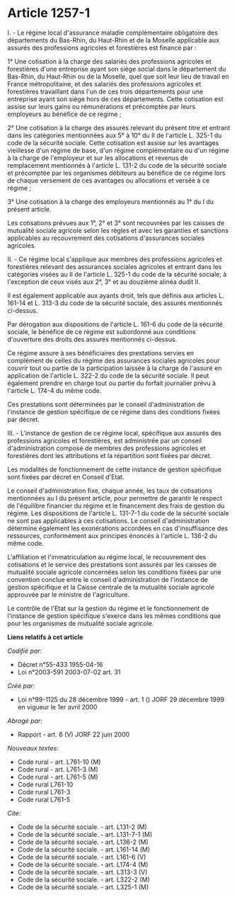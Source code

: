 # Article 1257-1

I. - Le régime local d'assurance maladie complémentaire obligatoire des départements du Bas-Rhin, du Haut-Rhin et de la
Moselle applicable aux assurés des professions agricoles et forestières est financé par :

1° Une cotisation à la charge des salariés des professions agricoles et forestières d'une entreprise ayant son siège social
dans le département du Bas-Rhin, du Haut-Rhin ou de la Moselle, quel que soit leur lieu de travail en France métropolitaine,
et des salariés des professions agricoles et forestières travaillant dans l'un de ces trois départements pour une entreprise
ayant son siège hors de ces départements. Cette cotisation est assise sur leurs gains ou rémunérations et précomptée par
leurs employeurs au bénéfice de ce régime ;

2° Une cotisation à la charge des assurés relevant du présent titre et entrant dans les catégories mentionnées aux 5° à 10°
du II de l'article L. 325-1 du code de la sécurité sociale. Cette cotisation est assise sur les avantages vieillesse d'un
régime de base, d'un régime complémentaire ou d'un régime à la charge de l'employeur et sur les allocations et revenus de
remplacement mentionnés à l'article L. 131-2 du code de la sécurité sociale et précomptée par les organismes débiteurs au
bénéfice de ce régime lors de chaque versement de ces avantages ou allocations et versée à ce régime ;

3° Une cotisation à la charge des employeurs mentionnés au 1° du I du présent article.

Les cotisations prévues aux 1°, 2° et 3° sont recouvrées par les caisses de mutualité sociale agricole selon les règles et
avec les garanties et sanctions applicables au recouvrement des cotisations d'assurances sociales agricoles.

II. - Ce régime local s'applique aux membres des professions agricoles et forestières relevant des assurances sociales
agricoles et entrant dans les catégories visées au II de l'article L. 325-1 du code de la sécurité sociale, à l'exception de
ceux visés aux 2°, 3° et au douzième alinéa dudit II.

Il est également applicable aux ayants droit, tels que définis aux articles L. 161-14 et L. 313-3 du code de la sécurité
sociale, des assurés mentionnés ci-dessus.

Par dérogation aux dispositions de l'article L. 161-6 du code de la sécurité sociale, le bénéfice de ce régime est subordonné
aux conditions d'ouverture des droits des assurés mentionnés ci-dessus.

Ce régime assure à ses bénéficiaires des prestations servies en complément de celles du régime des assurances sociales
agricoles pour couvrir tout ou partie de la participation laissée à la charge de l'assuré en application de l'article L.
322-2 du code de la sécurité sociale. Il peut également prendre en charge tout ou partie du forfait journalier prévu à
l'article L. 174-4 du même code.

Ces prestations sont déterminées par le conseil d'administration de l'instance de gestion spécifique de ce régime dans des
conditions fixées par décret.

III. - L'instance de gestion de ce régime local, spécifique aux assurés des professions agricoles et forestières, est
administrée par un conseil d'administration composé de membres des professions agricoles et forestières dont les attributions
et la répartition sont fixées par décret.

Les modalités de fonctionnement de cette instance de gestion spécifique sont fixées par décret en Conseil d'Etat.

Le conseil d'administration fixe, chaque année, les taux de cotisations mentionnées au I du présent article, pour permettre
de garantir le respect de l'équilibre financier du régime et le financement des frais de gestion du régime. Les dispositions
de l'article L. 131-7-1 du code de la sécurité sociale ne sont pas applicables à ces cotisations. Le conseil d'administration
détermine également les exonérations accordées en cas d'insuffisance des ressources, conformément aux principes énoncés à
l'article L. 136-2 du même code.

L'affiliation et l'immatriculation au régime local, le recouvrement des cotisations et le service des prestations sont
assurés par les caisses de mutualité sociale agricole concernées selon les conditions fixées par une convention conclue entre
le conseil d'administration de l'instance de gestion spécifique et la Caisse centrale de la mutualité sociale agricole
approuvée par le ministre de l'agriculture.

Le contrôle de l'Etat sur la gestion du régime et le fonctionnement de l'instance de gestion spécifique s'exerce dans les
mêmes conditions que pour les organismes de mutualité sociale agricole.

**Liens relatifs à cet article**

_Codifié par_:

  - Décret n°55-433 1955-04-16
  - Loi n°2003-591 2003-07-02 art. 31

_Créé par_:

  - Loi n°99-1125 du 28 décembre 1999 - art. 1 () JORF 29 décembre 1999 en vigueur le 1er avril 2000

_Abrogé par_:

  - Rapport - art. 6 (V) JORF 22 juin 2000

_Nouveaux textes_:

  - Code rural - art. L761-10 (M)
  - Code rural - art. L761-3 (M)
  - Code rural - art. L761-5 (M)
  - Code rural L761-10
  - Code rural L761-3
  - Code rural L761-5

_Cite_:

  - Code de la sécurité sociale. - art. L131-2 (M)
  - Code de la sécurité sociale. - art. L131-7-1 (M)
  - Code de la sécurité sociale. - art. L136-2 (M)
  - Code de la sécurité sociale. - art. L161-14 (M)
  - Code de la sécurité sociale. - art. L161-6 (V)
  - Code de la sécurité sociale. - art. L174-4 (M)
  - Code de la sécurité sociale. - art. L313-3 (V)
  - Code de la sécurité sociale. - art. L322-2 (M)
  - Code de la sécurité sociale. - art. L325-1 (M)
